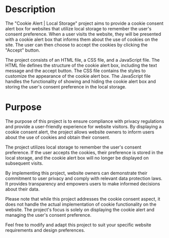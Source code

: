 # Description

The "Cookie Alert | Local Storage" project aims to provide a cookie consent alert box for websites that utilize local storage to remember the user's consent preference. When a user visits the website, they will be presented with a cookie alert box that informs them about the use of cookies on the site. The user can then choose to accept the cookies by clicking the "Accept" button.

The project consists of an HTML file, a CSS file, and a JavaScript file. The HTML file defines the structure of the cookie alert box, including the text message and the accept button. The CSS file contains the styles to customize the appearance of the cookie alert box. The JavaScript file handles the functionality of showing and hiding the cookie alert box and storing the user's consent preference in the local storage.

# Purpose

The purpose of this project is to ensure compliance with privacy regulations and provide a user-friendly experience for website visitors. By displaying a cookie consent alert, the project allows website owners to inform users about the use of cookies and obtain their consent.

The project utilizes local storage to remember the user's consent preference. If the user accepts the cookies, their preference is stored in the local storage, and the cookie alert box will no longer be displayed on subsequent visits.

By implementing this project, website owners can demonstrate their commitment to user privacy and comply with relevant data protection laws. It provides transparency and empowers users to make informed decisions about their data.

Please note that while this project addresses the cookie consent aspect, it does not handle the actual implementation of cookie functionality on the website. The project's focus is solely on displaying the cookie alert and managing the user's consent preference.

Feel free to modify and adapt this project to suit your specific website requirements and design preferences.
